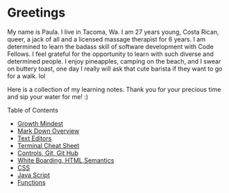 
# Greetings

  My name is Paula. I live in Tacoma, Wa. I am 27 years young, Costa Rican, queer, a jack of all and a licensed massage therapist for 6 years. I am determined to learn the badass skill of software development with Code Fellows. I feel grateful for the opportunity to learn with such diverse and determined people. I enjoy pineapples, camping on the beach, and I swear on buttery toast, one day I really will ask that cute barista if they want to go for a walk. lol

  Here is a collection of my learning notes. Thank you for your precious time and sip your water for me! :)

 
 Table of Contents

- [Growth Mindest](102/growthmindset.md)
- [Mark Down Overview](102/mdoverveiw.md)
- [Text Editors](102/texteditor.md)
- [Terminal Cheat Sheet](102/cheatsheet.md)
- [Controls, Git, Git Hub](102/class3.md)
- [White Boarding, HTML,Semantics](102/html.md)
- [CSS](102/css.md)
- [Java Script](102/javascript.md)
- [Functions](102/javascript-funtions.md)
